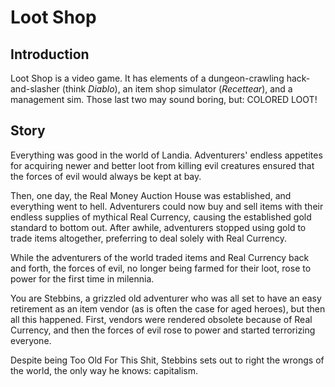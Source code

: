 Loot Shop
=========


Introduction
------------

Loot Shop is a video game. It has elements of a dungeon-crawling hack-and-slasher (think _Diablo_), an item shop simulator (_Recettear_), and a management sim. Those last two may sound boring, but: COLORED LOOT!


Story
-----

Everything was good in the world of Landia. Adventurers' endless appetites for acquiring newer and better loot from killing evil creatures ensured that the forces of evil would always be kept at bay.

Then, one day, the Real Money Auction House was established, and everything went to hell. Adventurers could now buy and sell items with their endless supplies of mythical Real Currency, causing the established gold standard to bottom out. After awhile, adventurers stopped using gold to trade items altogether, preferring to deal solely with Real Currency.

While the adventurers of the world traded items and Real Currency back and forth, the forces of evil, no longer being farmed for their loot, rose to power for the first time in milennia.

You are Stebbins, a grizzled old adventurer who was all set to have an easy retirement as an item vendor (as is often the case for aged heroes), but then all this happened. First, vendors were rendered obsolete because of Real Currency, and then the forces of evil rose to power and started terrorizing everyone.

Despite being Too Old For This Shit, Stebbins sets out to right the wrongs of the world, the only way he knows: capitalism.